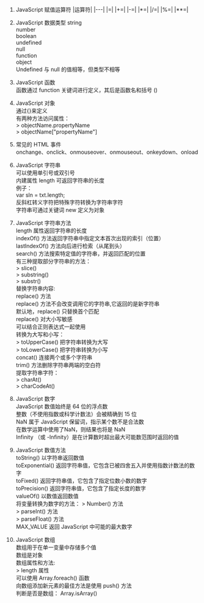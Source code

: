 1. JavaScript 赋值运算符
    |运算符|
    |---|
    |=|
    |+=|
    |-=|
    |*=|
    |/=|
    |%=|
    |**=|

2. JavaScript 数据类型
    string  
    number  
    boolean  
    undefined  
    null  
    function  
    object  
    Undefined 与 null 的值相等，但类型不相等

3. JavaScript 函数  
    函数通过 function 关键词进行定义，其后是函数名和括号 ()

4. JavaScript 对象  
    通过{}来定义  
    有两种方法访问属性：  
        > objectName.propertyName  
        > objectName["propertyName"]  

5. 常见的 HTML 事件  
    onchange、onclick、onmouseover、onmouseout、onkeydown、onload  

6. JavaScript 字符串  
    可以使用单引号或双引号  
    内建属性 length 可返回字符串的长度  
        例子：  
        var sln = txt.length;  
    反斜杠转义字符把特殊字符转换为字符串字符  
    字符串可通过关键词 new 定义为对象  

7. JavaScript 字符串方法  
    length 属性返回字符串的长度  
    indexOf() 方法返回字符串中指定文本首次出现的索引（位置）  
    lastIndexOf() 方法向后进行检索（从尾到头）  
    search() 方法搜索特定值的字符串，并返回匹配的位置  
    有三种提取部分字符串的方法：  
        >  slice()  
        >  substring()  
        >  substr()   
    替换字符串内容:  
    replace() 方法  
    replace() 方法不会改变调用它的字符串,它返回的是新字符串  
    默认地，replace() 只替换首个匹配  
    replace() 对大小写敏感  
    可以结合正则表达式一起使用  
    转换为大写和小写：  
        > toUpperCase() 把字符串转换为大写  
        > toLowerCase() 把字符串转换为小写  
    concat() 连接两个或多个字符串  
    trim() 方法删除字符串两端的空白符  
    提取字符串字符：  
        > charAt()   
        > charCodeAt()  

8. JavaScript 数字  
    JavaScript 数值始终是 64 位的浮点数  
    整数（不使用指数或科学计数法）会被精确到 15 位  
    NaN 属于 JavaScript 保留词，指示某个数不是合法数  
    在数学运算中使用了NaN，则结果也将是 NaN  
    Infinity （或 -Infinity）是在计算数时超出最大可能数范围时返回的值  

9. JavaScript 数值方法  
    toString() 以字符串返回数值    
    toExponential() 返回字符串值，它包含已被四舍五入并使用指数计数法的数字   
    toFixed() 返回字符串值，它包含了指定位数小数的数字  
    toPrecision() 返回字符串值，它包含了指定长度的数字  
    valueOf() 以数值返回数值  
    将变量转换为数字的方法：
        > Number() 方法  
        > parseInt() 方法  
        > parseFloat() 方法  
    MAX_VALUE 返回 JavaScript 中可能的最大数字  

10. JavaScript 数组  
    数组用于在单一变量中存储多个值  
    数组是对象  
    数组属性和方法:  
        > length 属性  
    可以使用 Array.foreach() 函数  
    向数组添加新元素的最佳方法是使用 push() 方法   
    判断是否是数组： Array.isArray()  
     